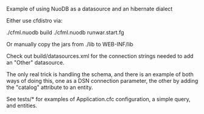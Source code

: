 Example of using NuoDB as a datasource and an hibernate dialect

Either use cfdistro via:

  ./cfml.nuodb build
  ./cfml.nuodb runwar.start.fg

Or manually copy the jars from ./lib to WEB-INF/lib

Check out build/datasources.xml for the connection strings needed to add an "Other" datasource.

The only real trick is handling the schema, and there is an example of both ways of doing this, 
one as a DSN connection parameter, the other by adding the "catalog" attribute to an entity.

See tests/* for examples of Application.cfc configuration, a simple query, and entities.
